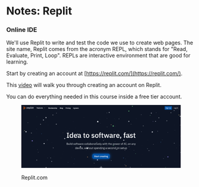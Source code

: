 # Notes: Replit

### Online IDE

We'll use Replit to write and test the code we use to create web pages.  The site name, Replit comes from the acronym REPL, which stands for "Read, Evaluate, Print, Loop".  REPLs are interactive environment that are good for learning.&#x20;

Start by creating an account at [https://replit.com/](https://replit.com/).

This [video](https://youtu.be/XvGW2MOWYLo?si=0tzvW\_MrgjtmNnlq) will walk you through creating an account on Replit.

You can do everything needed in this course inside a free tier account.

<figure><img src="../.gitbook/assets/image (6) (1) (1).png" alt=""><figcaption><p>Replit.com</p></figcaption></figure>

###
